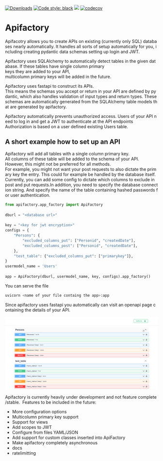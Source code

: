 [![Downloads](https://pepy.tech/badge/apifactory/month)](https://pepy.tech/project/apifactory)
[![Code style: black](https://img.shields.io/badge/code%20style-black-000000.svg)](https://github.com/psf/black)
![](https://img.shields.io/pypi/pyversions/apifactory)
[![codecov](https://codecov.io/gh/sebastiaanbroekema/apifactory/branch/develop/graph/badge.svg?token=28U38TJ6I8)](https://codecov.io/gh/sebastiaanbroekema/apifactory)

# Apifactory

Apifacotry allows you to create APIs on existing (currently only SQL) databases nearly automatically. It handles all sorts of setup automatically for you, including creating pydantic data schemas setting up login and JWT. 


Apifactory uses SQLAlchemy to automatically detect tables in the given database. If these tables have single column primary keys they are added to your API, multicolumn primary keys will be added in the future.

Apifactory uses fastapi to construct its APIs. This means the schemas you accept or return in your API are defined by pydantic, which also handles validation of input types and return types. These schemas are automatically generated from the SQLAlchemy table models that are generated by apifactory.

Apifactory automatically prevents unauthorized access. Users of your API need to log in and get a JWT to authenticate at the API endpoints Authorization is based on a user defined existing Users table.

## A short example how to set up an API

Apifactory will add all tables with a single column primary key. All columns of these table will be added to the schema of your API. However, this might not be preferred for all methods. For example, you might not want your post requests to also dictate the primary key the entry. This could for example be handled by the database itself. Currently, you can add some config to dictate which columns to exclude in post and put requests.In addition, you need to specify the database connection string. And specify the name of the table containing hashed passwords for user authentication.


```python
from apifactory.app_factory import ApiFactory

dburl = "<database url>"

key = "<key for jwt encryption>"
configs = {
    "Persons": {
        "excluded_columns_put": ["Personid", "createdDate"],
        "excluded_columns_post": ["Personid", "createdDate"],
    },
    "test_table": {"excluded_columns_put": ["primarykey"]},
}
usermodel_name = 'Users'

app = ApiFactory(dburl, usermodel_name, key, configs).app_factory()
```

You can serve the file 
```bash 
uvicorn <name of your file containg the app>:app 
```

Since apifactory uses fastapi you automatically can visit an openapi page containing the details of your API.

![](Swagger_UI.png)




Apifactory is currently heavily under development and not feature complete/stable. 
Features to be included in the future:
* More configuration options
* Multicolumn primary key support
* Support for views 
* Add scopes to JWT
* Configure from files YAML/JSON
* Add support for custom classes inserted into ApiFactory
* Make apifactory completely asynchronous
* docs
* ratelimitting
